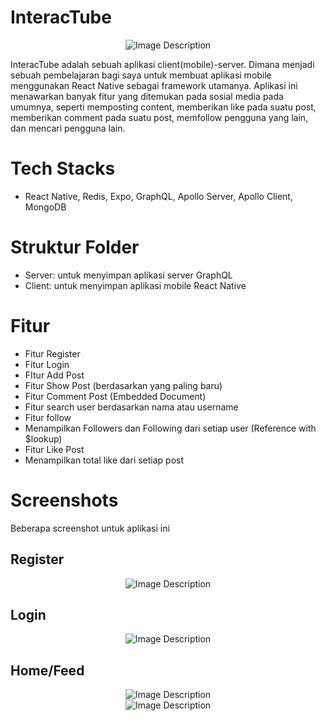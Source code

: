 # InteracTube

<div align="center">
    <img src="assets/logoTransparent.png" alt="Image Description">
</div>

InteracTube adalah sebuah aplikasi client(mobile)-server. Dimana menjadi sebuah pembelajaran bagi saya untuk membuat aplikasi mobile menggunakan React Native sebagai framework utamanya. Aplikasi ini menawarkan banyak fitur yang ditemukan pada sosial media pada umumnya, seperti memposting content, memberikan like pada suatu post, memberikan comment pada suatu post, memfollow pengguna yang lain, dan mencari pengguna lain.

# Tech Stacks
- React Native, Redis, Expo, GraphQL, Apollo Server, Apollo Client, MongoDB


# Struktur Folder

- Server: untuk menyimpan aplikasi server GraphQL
- Client: untuk menyimpan aplikasi mobile React Native

# Fitur

- Fitur Register
- Fitur Login
- FItur Add Post
- Fitur Show Post (berdasarkan yang paling baru)
- Fitur Comment Post (Embedded Document)
- Fitur search user berdasarkan nama atau username
- Fitur follow
- Menampilkan Followers dan Following dari setiap user (Reference with $lookup)
- Fitur Like Post
- Menampilkan total like dari setiap post

# Screenshots

Beberapa screenshot untuk aplikasi ini

## Register
<div align="center">
    <img src="assets/register.png" alt="Image Description">
</div>

## Login
<div align="center">
    <img src="assets/login.png" alt="Image Description">
</div>

## Home/Feed
<div align="center">
    <img src="assets/home.png" alt="Image Description">
</div>
<div align="center">
    <img src="assets/home2.png" alt="Image Description">
</div>